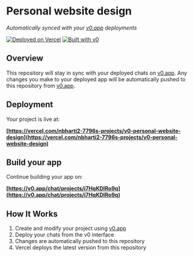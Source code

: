 # Personal website design

*Automatically synced with your [v0.app](https://v0.app) deployments*

[![Deployed on Vercel](https://img.shields.io/badge/Deployed%20on-Vercel-black?style=for-the-badge&logo=vercel)](https://vercel.com/nbharti2-7796s-projects/v0-personal-website-design)
[![Built with v0](https://img.shields.io/badge/Built%20with-v0.app-black?style=for-the-badge)](https://v0.app/chat/projects/i7HqKDlRo9q)

## Overview

This repository will stay in sync with your deployed chats on [v0.app](https://v0.app).
Any changes you make to your deployed app will be automatically pushed to this repository from [v0.app](https://v0.app).

## Deployment

Your project is live at:

**[https://vercel.com/nbharti2-7796s-projects/v0-personal-website-design](https://vercel.com/nbharti2-7796s-projects/v0-personal-website-design)**

## Build your app

Continue building your app on:

**[https://v0.app/chat/projects/i7HqKDlRo9q](https://v0.app/chat/projects/i7HqKDlRo9q)**

## How It Works

1. Create and modify your project using [v0.app](https://v0.app)
2. Deploy your chats from the v0 interface
3. Changes are automatically pushed to this repository
4. Vercel deploys the latest version from this repository